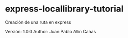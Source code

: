 # express-locallibrary-tutorial
Creación de una ruta en express

Versión: 1.0.0
Author: Juan Pablo Allin Cañas
